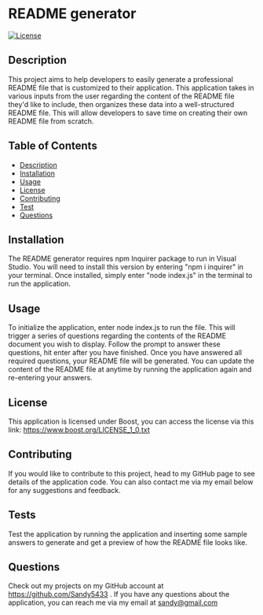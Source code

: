 
  # README generator
  [![License](https://img.shields.io/badge/License-Boost_1.0-lightblue.svg)](https://www.boost.org/LICENSE_1_0.txt)
  ## Description
  This project aims to help developers to easily generate a professional README file that is customized to their application. This application takes in various inputs from the user regarding the content of the README file they'd like to include, then organizes these data into a well-structured README file. This will allow developers to save time on creating their own README file from scratch.
  ## Table of Contents
  - [Description](#description)
  - [Installation](#installation)
  - [Usage](#usage)
  - [License](#license)
  - [Contributing](#contributing)
  - [Test](#tests)
  - [Questions](#questions)
  ## Installation
  The README generator requires npm Inquirer package to run in Visual Studio. You will need to install this version by entering "npm i inquirer" in your terminal. Once installed, simply enter "node index.js" in the terminal to run the application.
  ## Usage
  To initialize the application, enter node index.js to run the file. This will trigger a series of questions regarding the contents of the README document you wish to display. Follow the prompt to answer these questions, hit enter after you have finished. Once you have answered all required questions, your README file will be generated. You can update the content of the README file at anytime by running the application again and re-entering your answers.
  ## License
  This application is licensed under Boost, you can access the license via this link: https://www.boost.org/LICENSE_1_0.txt

  ## Contributing
  If you would like to contribute to this project, head to my GitHub page to see details of the application code. You can also contact me via my email below for any suggestions and feedback.
  ## Tests
  Test the application by running the application and inserting some sample answers to generate and get a preview of how the README file looks like. 
  ## Questions
  Check out my projects on my GitHub account at https://github.com/Sandy5433
  . If you have any questions about the application, you can reach me via my email at sandy@gmail.com 
  
